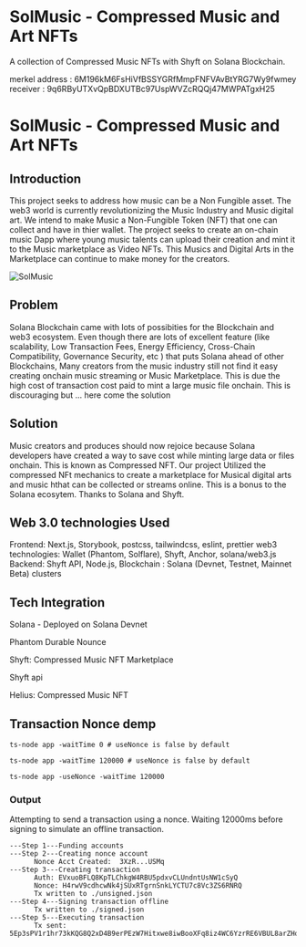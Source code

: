 # SolMusic - Compressed Music and Art NFTs

A collection of Compressed Music NFTs with Shyft on Solana Blockchain.

merkel address : 6M196kM6FsHiVfBSSYGRfMmpFNFVAvBtYRG7Wy9fwmey
receiver : 9q6RByUTXvQpBDXUTBc97UspWVZcRQQj47MWPATgxH25

# SolMusic - Compressed Music and Art NFTs

## Introduction
This project seeks to address how music can be a Non Fungible asset. The web3 world is currently revolutionizing the Music Industry and Music digital art. We intend to make Music a Non-Fungible Token (NFT) that one can collect and have in thier wallet. The project seeks to create an on-chain music Dapp where young music talents can upload their creation and mint it to the Music marketplace as Video NFTs. This Musics and Digital Arts in the Marketplace can continue to make money for the creators.

![SolMusic](https://i.postimg.cc/5tgshcbX/musicsplash.png)

## Problem
Solana Blockchain came with lots of possibities for the Blockchain and web3 ecosystem. Even though there are lots of excellent feature (like scalability, Low Transaction Fees,  Energy Efficiency, Cross-Chain Compatibility, Governance Security, etc ) that puts Solana ahead of other Blockchains, Many creators from the music industry still not find it easy creating onchain music streaming or Music Marketplace. This is due the high cost of transaction cost paid to mint a  large music file onchain. This is discouraging but ... here come the solution


## Solution
Music creators and produces should now rejoice because Solana developers have created a way to save cost while minting large data or files onchain. This is known as Compressed NFT. Our project Utilized the compressed NFt mechanics to create a marketplace for Musical digital arts and music hthat can be collected or streams online. This is a bonus to the Solana ecosytem. Thanks to Solana and Shyft.


## Web 3.0 technologies Used

Frontend: Next.js, Storybook, postcss, tailwindcss, eslint, prettier
web3 technologies: Wallet (Phantom, Solflare), Shyft, Anchor, solana/web3.js
Backend: Shyft API, Node.js, 
Blockchain : Solana (Devnet, Testnet, Mainnet Beta) clusters
 


## Tech Integration
Solana - Deployed on Solana Devnet

Phantom Durable Nounce

Shyft: Compressed Music NFT Marketplace

Shyft api

Helius: Compressed Music NFT


## Transaction Nonce demp
```
ts-node app -waitTime 0 # useNonce is false by default

ts-node app -waitTime 120000 # useNonce is false by default

ts-node app -useNonce -waitTime 120000
```

### Output

Attempting to send a transaction using a nonce. Waiting 12000ms before signing to simulate an offline transaction.
```
---Step 1---Funding accounts
---Step 2---Creating nonce account
      Nonce Acct Created:  3XzR...USMq
---Step 3---Creating transaction
      Auth: EVxuoBFLQ8KpTLChkgW4RBU5pdxvCLUndntUsNW1cSyQ
      Nonce: H4rwV9cdhcwNk4jSUxRTgrnSnkLYCTU7c8Vc3ZS6RNRQ
      Tx written to ./unsigned.json
---Step 4---Signing transaction offline
      Tx written to ./signed.json
---Step 5---Executing transaction
      Tx sent:  5Ep3sPV1r1hr73kKQG8Q2xD4B9erPEzW7Hitxwe8iwBooXFq8iz4WC6YzrRE6VBUL8arZHqmYKBF52QrPKbRgmRK
```